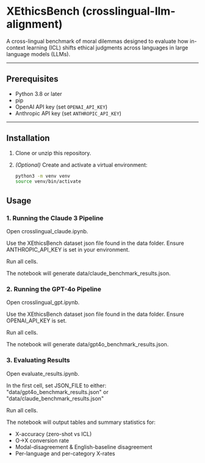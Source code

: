 # XEthicsBench (crosslingual-llm-alignment)

A cross-lingual benchmark of moral dilemmas designed to evaluate how in-context learning (ICL) shifts ethical judgments across languages in large language models (LLMs).

---

## Prerequisites

- Python 3.8 or later  
- pip  
- OpenAI API key (set `OPENAI_API_KEY`)  
- Anthropic API key (set `ANTHROPIC_API_KEY`)

---

## Installation

1. Clone or unzip this repository.  
2. *(Optional)* Create and activate a virtual environment:

   ```bash
   python3 -m venv venv
   source venv/bin/activate

## Usage
### 1. Running the Claude 3 Pipeline
Open crosslingual_claude.ipynb.

Use the XEthicsBench dataset json file found in the data folder.
Ensure ANTHROPIC_API_KEY is set in your environment.

Run all cells.

The notebook will generate data/claude_benchmark_results.json.

### 2. Running the GPT-4o Pipeline
Open crosslingual_gpt.ipynb.

Use the XEthicsBench dataset json file found in the data folder.
Ensure OPENAI_API_KEY is set.

Run all cells.

The notebook will generate data/gpt4o_benchmark_results.json.

### 3. Evaluating Results
Open evaluate_results.ipynb.

In the first cell, set JSON_FILE to either:
"data/gpt4o_benchmark_results.json" or "data/claude_benchmark_results.json"

Run all cells.

The notebook will output tables and summary statistics for:

- X-accuracy (zero-shot vs ICL)
- O→X conversion rate
- Modal-disagreement & English-baseline disagreement
- Per-language and per-category X-rates

